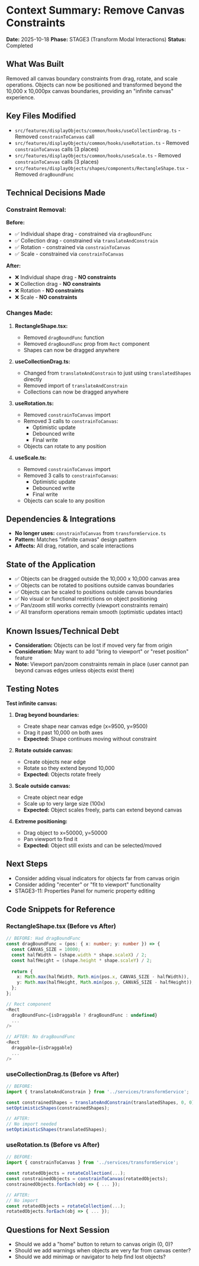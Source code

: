# Context Summary: Remove Canvas Constraints
**Date:** 2025-10-18
**Phase:** STAGE3 (Transform Modal Interactions)
**Status:** Completed

## What Was Built
Removed all canvas boundary constraints from drag, rotate, and scale operations. Objects can now be positioned and transformed beyond the 10,000 x 10,000px canvas boundaries, providing an "infinite canvas" experience.

## Key Files Modified
- `src/features/displayObjects/common/hooks/useCollectionDrag.ts` - Removed `constrainToCanvas` call
- `src/features/displayObjects/common/hooks/useRotation.ts` - Removed `constrainToCanvas` calls (3 places)
- `src/features/displayObjects/common/hooks/useScale.ts` - Removed `constrainToCanvas` calls (3 places)
- `src/features/displayObjects/shapes/components/RectangleShape.tsx` - Removed `dragBoundFunc`

## Technical Decisions Made

### Constraint Removal:
**Before:**
- ✅ Individual shape drag - constrained via `dragBoundFunc`
- ✅ Collection drag - constrained via `translateAndConstrain`
- ✅ Rotation - constrained via `constrainToCanvas`
- ✅ Scale - constrained via `constrainToCanvas`

**After:**
- ❌ Individual shape drag - **NO constraints**
- ❌ Collection drag - **NO constraints**
- ❌ Rotation - **NO constraints**
- ❌ Scale - **NO constraints**

### Changes Made:

1. **RectangleShape.tsx:**
   - Removed `dragBoundFunc` function
   - Removed `dragBoundFunc` prop from `Rect` component
   - Shapes can now be dragged anywhere

2. **useCollectionDrag.ts:**
   - Changed from `translateAndConstrain` to just using `translatedShapes` directly
   - Removed import of `translateAndConstrain`
   - Collections can now be dragged anywhere

3. **useRotation.ts:**
   - Removed `constrainToCanvas` import
   - Removed 3 calls to `constrainToCanvas`:
     - Optimistic update
     - Debounced write
     - Final write
   - Objects can rotate to any position

4. **useScale.ts:**
   - Removed `constrainToCanvas` import
   - Removed 3 calls to `constrainToCanvas`:
     - Optimistic update
     - Debounced write
     - Final write
   - Objects can scale to any position

## Dependencies & Integrations
- **No longer uses:** `constrainToCanvas` from `transformService.ts`
- **Pattern:** Matches "infinite canvas" design pattern
- **Affects:** All drag, rotation, and scale interactions

## State of the Application
- ✅ Objects can be dragged outside the 10,000 x 10,000 canvas area
- ✅ Objects can be rotated to positions outside canvas boundaries
- ✅ Objects can be scaled to positions outside canvas boundaries
- ✅ No visual or functional restrictions on object positioning
- ✅ Pan/zoom still works correctly (viewport constraints remain)
- ✅ All transform operations remain smooth (optimistic updates intact)

## Known Issues/Technical Debt
- **Consideration:** Objects can be lost if moved very far from origin
- **Consideration:** May want to add "bring to viewport" or "reset position" feature
- **Note:** Viewport pan/zoom constraints remain in place (user cannot pan beyond canvas edges unless objects exist there)

## Testing Notes
**Test infinite canvas:**
1. **Drag beyond boundaries:**
   - Create shape near canvas edge (x=9500, y=9500)
   - Drag it past 10,000 on both axes
   - **Expected:** Shape continues moving without constraint

2. **Rotate outside canvas:**
   - Create objects near edge
   - Rotate so they extend beyond 10,000
   - **Expected:** Objects rotate freely

3. **Scale outside canvas:**
   - Create object near edge
   - Scale up to very large size (100x)
   - **Expected:** Object scales freely, parts can extend beyond canvas

4. **Extreme positioning:**
   - Drag object to x=50000, y=50000
   - Pan viewport to find it
   - **Expected:** Object still exists and can be selected/moved

## Next Steps
- Consider adding visual indicators for objects far from canvas origin
- Consider adding "recenter" or "fit to viewport" functionality
- STAGE3-11: Properties Panel for numeric property editing

## Code Snippets for Reference

### RectangleShape.tsx (Before vs After)
```typescript
// BEFORE: Had dragBoundFunc
const dragBoundFunc = (pos: { x: number; y: number }) => {
  const CANVAS_SIZE = 10000;
  const halfWidth = (shape.width * shape.scaleX) / 2;
  const halfHeight = (shape.height * shape.scaleY) / 2;
  
  return {
    x: Math.max(halfWidth, Math.min(pos.x, CANVAS_SIZE - halfWidth)),
    y: Math.max(halfHeight, Math.min(pos.y, CANVAS_SIZE - halfHeight)),
  };
};

// Rect component
<Rect
  dragBoundFunc={isDraggable ? dragBoundFunc : undefined}
  ...
/>

// AFTER: No dragBoundFunc
<Rect
  draggable={isDraggable}
  ...
/>
```

### useCollectionDrag.ts (Before vs After)
```typescript
// BEFORE:
import { translateAndConstrain } from '../services/transformService';

const constrainedShapes = translateAndConstrain(translatedShapes, 0, 0);
setOptimisticShapes(constrainedShapes);

// AFTER:
// No import needed
setOptimisticShapes(translatedShapes);
```

### useRotation.ts (Before vs After)
```typescript
// BEFORE:
import { constrainToCanvas } from '../services/transformService';

const rotatedObjects = rotateCollection(...);
const constrainedObjects = constrainToCanvas(rotatedObjects);
constrainedObjects.forEach(obj => { ... });

// AFTER:
// No import
const rotatedObjects = rotateCollection(...);
rotatedObjects.forEach(obj => { ... });
```

## Questions for Next Session
- Should we add a "home" button to return to canvas origin (0, 0)?
- Should we add warnings when objects are very far from canvas center?
- Should we add minimap or navigator to help find lost objects?

